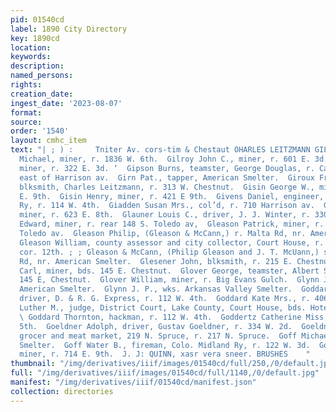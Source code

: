 ```yaml
---
pid: 01540cd
label: 1890 City Directory
key: 1890cd
location: 
keywords: 
description: 
named_persons: 
rights: 
creation_date: 
ingest_date: '2023-08-07'
format: 
source: 
order: '1540'
layout: cmhc_item
text: "| ; ) :     Tniter Av. cors-tim & Chestaut OHARLES LEITZMANN GIL 127 GoG  Gilmore
  Michael, miner, r. 1836 W. 6th.  Gilroy John C., miner, r. 601 E. 3d.  Gilroy Thomas,
  miner, r. 322 E. 3d. ‘  Gipson Burns, teamster, George Douglas, r. California Gulch,
  east of Harrison av.  Girn Pat., tapper, American Smelter.  Giroux Frederick L.,
  blksmith, Charles Leitzmann, r. 313 W. Chestnut.  Gisin George W., miner, r. 421
  E. 9th.  Gisin Henry, miner, r. 421 E 9th.  Givens Daniel, engineer, Colo. Midland
  Ry, r. 114 W. 4th.  Giadden Susan Mrs., col’d, r. 710 Harrison av.  Gladhill Theodore,
  miner, r. 623 E. 8th.  Glauner Louis C., driver, J. J. Winter, r. 330 E. 6th.  Gleason
  Edward, miner, r. rear 148 S. Toledo av,  Gleason Patrick, miner, r. rear 148 8S.
  Toledo av.  Gleason Philip, (Gleason & McCann,) r. Malta Rd, nr. American Smelter.
  Gleason William, county assessor and city collector, Court House, r. Hemlock sw.
  cor. 12th. ; ; Gleason & McCann, (Philip Gleason and J. T. McUann,) saloon, Maita
  Rd, nr. American Smelter.  Glesener John, blksmith, r. 215 E. Chestnut.  Glover
  Carl, miner, bds. 145 E. Chestnut.  Glover George, teamster, Albert S. Burks, bds.
  145 E, Chestnut.  Glover William, miner, r. Big Evans Gulch.  Glynn James, tapper,
  American Smelter.  Glynn J. P., wks. Arkansas Valley Smelter.  Goddard Henry T.,
  driver, D. & R. G. Express, r. 112 W. 4th.  Goddard Kate Mrs., r. 406 E. 5th.  Goddard
  Luther M., judge, District Court, Lake County, Court House, bds. Hotel Kitchen.
  \ Goddard Thornton, hackman, r. 112 W. 4th.  Goddertz Catherine Miss, r. 500 E.
  5th.  Goeldner Adolph, driver, Gustav Goeldner, r. 334 W. 2d.  Goeldner Gustav,
  grocer and meat market, 219 N. Spruce, r. 217 N. Spruce.  Goff Michael, lab, American
  Smelter.  Goff Water B., fireman, Colo. Midland Ry, r. 122 W. 3d.  Goggin Philip,
  miner, r. 714 E. 9th.  J. J: QUINN, xasr vera sneer. BRUSHES    "
thumbnail: "/img/derivatives/iiif/images/01540cd/full/250,/0/default.jpg"
full: "/img/derivatives/iiif/images/01540cd/full/1140,/0/default.jpg"
manifest: "/img/derivatives/iiif/01540cd/manifest.json"
collection: directories
---
```

